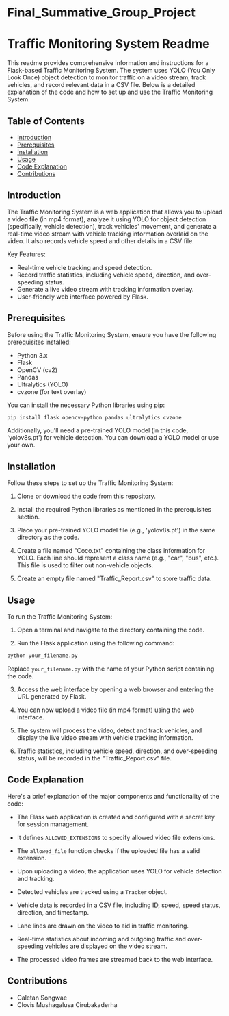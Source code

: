 # Final_Summative_Group_Project

# Traffic Monitoring System Readme

This readme provides comprehensive information and instructions for a Flask-based Traffic Monitoring System. The system uses YOLO (You Only Look Once) object detection to monitor traffic on a video stream, track vehicles, and record relevant data in a CSV file. Below is a detailed explanation of the code and how to set up and use the Traffic Monitoring System.

## Table of Contents
- [Introduction](#introduction)
- [Prerequisites](#prerequisites)
- [Installation](#installation)
- [Usage](#usage)
- [Code Explanation](#code-explanation)
- [Contributions](#Contributions)

## Introduction
The Traffic Monitoring System is a web application that allows you to upload a video file (in mp4 format), analyze it using YOLO for object detection (specifically, vehicle detection), track vehicles' movement, and generate a real-time video stream with vehicle tracking information overlaid on the video. It also records vehicle speed and other details in a CSV file.

Key Features:
- Real-time vehicle tracking and speed detection.
- Record traffic statistics, including vehicle speed, direction, and over-speeding status.
- Generate a live video stream with tracking information overlay.
- User-friendly web interface powered by Flask.

## Prerequisites
Before using the Traffic Monitoring System, ensure you have the following prerequisites installed:
- Python 3.x
- Flask
- OpenCV (cv2)
- Pandas
- Ultralytics (YOLO)
- cvzone (for text overlay)

You can install the necessary Python libraries using pip:
```bash
pip install flask opencv-python pandas ultralytics cvzone
```

Additionally, you'll need a pre-trained YOLO model (in this code, 'yolov8s.pt') for vehicle detection. You can download a YOLO model or use your own.

## Installation
Follow these steps to set up the Traffic Monitoring System:

1. Clone or download the code from this repository.

2. Install the required Python libraries as mentioned in the prerequisites section.

3. Place your pre-trained YOLO model file (e.g., 'yolov8s.pt') in the same directory as the code.

4. Create a file named "Coco.txt" containing the class information for YOLO. Each line should represent a class name (e.g., "car", "bus", etc.). This file is used to filter out non-vehicle objects.

5. Create an empty file named "Traffic_Report.csv" to store traffic data.

## Usage
To run the Traffic Monitoring System:

1. Open a terminal and navigate to the directory containing the code.

2. Run the Flask application using the following command:
```bash
python your_filename.py
```
Replace `your_filename.py` with the name of your Python script containing the code.

3. Access the web interface by opening a web browser and entering the URL generated by Flask.

4. You can now upload a video file (in mp4 format) using the web interface.

5. The system will process the video, detect and track vehicles, and display the live video stream with vehicle tracking information.

6. Traffic statistics, including vehicle speed, direction, and over-speeding status, will be recorded in the "Traffic_Report.csv" file.

## Code Explanation
Here's a brief explanation of the major components and functionality of the code:

- The Flask web application is created and configured with a secret key for session management.

- It defines `ALLOWED_EXTENSIONS` to specify allowed video file extensions.

- The `allowed_file` function checks if the uploaded file has a valid extension.

- Upon uploading a video, the application uses YOLO for vehicle detection and tracking.

- Detected vehicles are tracked using a `Tracker` object.

- Vehicle data is recorded in a CSV file, including ID, speed, speed status, direction, and timestamp.

- Lane lines are drawn on the video to aid in traffic monitoring.

- Real-time statistics about incoming and outgoing traffic and over-speeding vehicles are displayed on the video stream.

- The processed video frames are streamed back to the web interface.

## Contributions
- Caletan Songwae
- Clovis Mushagalusa Cirubakaderha

